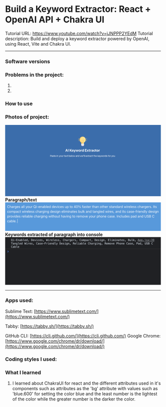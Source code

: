 # Build a Keyword Extractor: React + OpenAI API + Chakra UI
Tutorial URL: https://www.youtube.com/watch?v=jJNPPP2YEdM
Tutorial description: Build and deploy a keyword extractor powered by OpenAI, using React, Vite and Chakra UI.

___________

### Software versions

### Problems in the project:
1.
2.

### How to use

### Photos of project:
![](public/images/ai-keyword-extractor-1.png)
**Paragraph/text**
![](public/images/ai-keyword-extractor-2.png)
**Keywords extracted of paragraph into console**
![](public/images/ai-keyword-extractor-3.png)
****
### Apps used:
Sublime Text: [https://www.sublimetext.com/](https://www.sublimetext.com/) 

Tabby: [https://tabby.sh/](https://tabby.sh/) 

GitHub CLI: [https://cli.github.com/](https://cli.github.com/) 
Google Chrome: [https://www.google.com/chrome/dr/download/](https://www.google.com/chrome/dr/download/)


### Coding styles I used:

### What I learned
1. I learned about ChakraUI for react and the different attributes used in it's components such as attributes as the 'bg' attribute with values such as 'blue.600' for setting the color blue and the least number is the lightest of the color while the greater number is the darker the color.